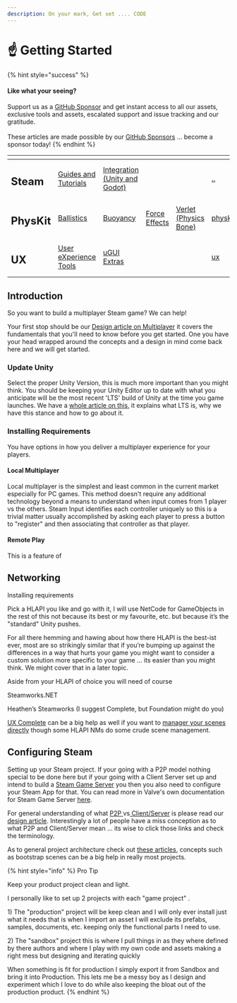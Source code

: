 ```yaml
---
description: On your mark, Get set .... CODE
---
```


# ☝ Getting Started

{% hint style="success" %}
#### Like what your seeing?

Support us as a [GitHub Sponsor](../../../../become-a-sponsor/) and get instant access to all our assets, exclusive tools and assets, escalated support and issue tracking and our gratitude.\
\
These articles are made possible by our [GitHub Sponsors](../../../../become-a-sponsor/) ... become a sponsor today!
{% endhint %}

<table data-view="cards"><thead><tr><th></th><th></th><th></th><th></th><th></th><th data-hidden data-card-target data-type="content-ref"></th><th data-hidden data-card-cover data-type="files"></th></tr></thead><tbody><tr><td><h2>Steam</h2></td><td><a href="../../">Guides and Tutorials</a></td><td><a href="../../../../assets/steamworks/">Integration (Unity and Godot)</a></td><td></td><td></td><td><a href="../../">..</a></td><td><a href="../../../../.gitbook/assets/Steamworks Card.png">Steamworks Card.png</a></td></tr><tr><td><h2>PhysKit</h2></td><td><a href="../../../../assets/physkit/learning/sample-scenes/1-ballistic-basics.md">Ballistics</a></td><td><a href="../../../../assets/physkit/learning/sample-scenes/1-buoyancy-example.md">Buoyancy</a></td><td><a href="../../../../assets/physkit/learning/sample-scenes/1-force-effect-fields.md">Force Effects</a></td><td><a href="../../../../assets/physkit/learning/sample-scenes/2-verlet-spring-skinned-mesh.md">Verlet (Physics Bone)</a></td><td><a href="../../../../assets/physkit/">physkit</a></td><td><a href="../../../../.gitbook/assets/PhysKit Card.png">PhysKit Card.png</a></td></tr><tr><td><h2>UX</h2></td><td><a href="../../../../assets/ux/learning/core-concepts/">User eXperience Tools</a></td><td><a href="../../../../assets/ux/learning/ugui-extras/">uGUI Extras</a></td><td></td><td></td><td><a href="../../../../assets/ux/">ux</a></td><td><a href="../../../../.gitbook/assets/Splash Screen (1).png">Splash Screen (1).png</a></td></tr></tbody></table>

## &#x20;Introduction

So you want to build a multiplayer Steam game? We can help!

Your first stop should be our [Design article on Multiplayer](../../../design/multiplayer/) it covers the fundamentals that you'll need to know before you get started. One you have your head wrapped around the concepts and a design in mind come back here and we will get started.

### Update Unity

Select the proper Unity Version, this is much more important than you might think. You should be keeping your Unity Editor up to date with what you anticipate will be the most recent 'LTS' build of Unity at the time you game launches. We have a [whole article on this](../../../fundamentals/unity-release-version.md), it explains what LTS is, why we have this stance and how to go about it.

### Installing Requirements

You have options in how you deliver a multiplayer experience for your players.&#x20;

#### Local Multiplayer

Local multiplayer is the simplest and least common in the current market especially for PC games. This method doesn't require any additional technology beyond a means to understand when input comes from 1 player vs the others. Steam Input identifies each controller uniquely so this is a trivial matter usually accomplished by asking each player to press a button to "register" and then associating that controller as that player.

#### Remote Play

This is a feature of&#x20;

## Networking

Installing requirements

Pick a HLAPI you like and go with it, I will use NetCode for GameObjects in the rest of this not because its best or my favourite, etc. but because it’s the "standard" Unity pushes.

For all there hemming and hawing about how there HLAPI is the best-ist ever, most are so strikingly similar that if you’re bumping up against the differences in a way that hurts your game you might want to consider a custom solution more specific to your game … its easier than you might think. We might cover that in a later topic.

Aside from your HLAPI of choice you will need of course

Steamworks.NET

Heathen’s Steamworks (I suggest Complete, but Foundation might do you)

[UX Complete](../../../../assets/ux/) can be a big help as well if you want to [manager your scenes directly](../../../../assets/ux/components/scenes-manager.md) though some HLAPI NMs do some crude scene management.

## Configuring Steam

Setting up your Steam project. If your going with a P2P model nothing special to be done here but if your going with a Client Server set up and intend to build a [Steam Game Server](game-server-browser/) you then you also need to configure your Steam App for that. You can read more in Valve's own documentation for Steam Game Server [here](https://partner.steamgames.com/doc/features/multiplayer/game\_servers).

For general understanding of what [P2P ](../../../design/multiplayer/#peer-to-peer-p2p)vs[ Client/Server](../../../design/multiplayer/#client-server) is please read our [design article](../../../design/multiplayer/). Interestingly a lot of people have a miss conception as to what P2P and Client/Server mean ... its wise to click those links and check the terminology.

As to general project architecture check out [these articles](../../../design/bootstrap-scene.md), concepts such as bootstrap scenes can be a big help in really most projects.

{% hint style="info" %}
Pro Tip

Keep your product project clean and light.



I personally like to set up 2 projects with each "game project" .

1\) The "production" project will be keep clean and I will only ever install just what it needs that is when I import an asset I will exclude its prefabs, samples, documents, etc. keeping only the functional parts I need to use.



2\) The "sandbox" project this is where I pull things in as they where defined by there authors and where I play with my own code and assets making a right mess but designing and iterating quickly



When something is fit for production I simply export it from Sandbox and bring it into Production. This lets me be a messy boy as I design and experiment which I love to do while also keeping the bloat out of the production product.
{% endhint %}
